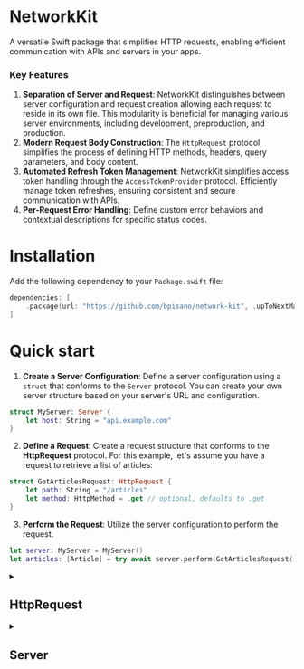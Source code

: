 # NetworkKit

A versatile Swift package that simplifies HTTP requests, enabling efficient communication with APIs and servers in your apps.

### Key Features

1. **Separation of Server and Request**: NetworkKit distinguishes between server configuration and request creation allowing each request to reside in its own file. This modularity is beneficial for managing various server environments, including development, preproduction, and production.
2. **Modern Request Body Construction**: The `HttpRequest` protocol simplifies the process of defining HTTP methods, headers, query parameters, and body content.
3. **Automated Refresh Token Management**: NetworkKit simplifies access token handling through the `AccessTokenProvider` protocol. Efficiently manage token refreshes, ensuring consistent and secure communication with APIs.
4. **Per-Request Error Handling**: Define custom error behaviors and contextual descriptions for specific status codes.

# Installation

Add the following dependency to your `Package.swift` file:

```swift
dependencies: [
    .package(url: "https://github.com/bpisano/network-kit", .upToNextMajor(from: "0.1.0"))
]
```

# Quick start

1. **Create a Server Configuration**: Define a server configuration using a `struct` that conforms to the `Server` protocol. You can create your own server structure based on your server's URL and configuration.

```swift
struct MyServer: Server {
    let host: String = "api.example.com"
}
```

2. **Define a Request**: Create a request structure that conforms to the **HttpRequest** protocol. For this example, let's assume you have a request to retrieve a list of articles:

```swift
struct GetArticlesRequest: HttpRequest {
    let path: String = "/articles"
    let method: HttpMethod = .get // optional, defaults to .get
}
```

3. **Perform the Request**: Utilize the server configuration to perform the request.

```swift
let server: MyServer = MyServer()
let articles: [Article] = try await server.perform(GetArticlesRequest())
```

<details>
<summary><h2>HttpRequest</h2></summary>

To define a custom HTTP request, you need to create a structure that conforms to the `HttpRequest` protocol. This protocol defines the properties and methods required to construct a complete HTTP request. Here's a breakdown of the key components you can customize:

| Parameter         | Description                                                                       |
|-------------------|-----------------------------------------------------------------------------------|
| `path`            | URL path of the request (excluding base server URL)                              |
| `method`          | HTTP method to be used for the request (e.g., GET, POST, PUT, DELETE)            |
| `headers`         | Additional headers required for the request                                      |
| `queryParameters` | Query parameters to include in the URL                                           |
| `body`            | Body of the request (can be customized based on data format)                     |
| `jsonEncoder`     | JSON encoder to use for encoding the request's body data                         |
| `successStatusCodes` | Array of status codes interpreted as successful responses                      |
| `timeout`         | Maximum time interval for waiting for a response                                 |
| `cachePolicy`     | Caching behavior for the request                                                |

## Headers

To include custom headers in your request, use the `headers` property within a structure that conforms to the `HttpRequest` protocol. This property enables you to specify one or more headers, enriching the context and behavior of your request.

Consider the following example of a request to retrieve user data while including custom headers:

```swift
struct GetUserRequest: HttpRequest {
    let path: String = "/user"

    var headers: HttpHeaders? {
        HttpHeader("Language", value: "fr-FR")
        HttpHeader("Client-Version", value: "2.0")
    }
}
```

The `@HttpHeadersBuilder` result builder streamlines the process of combining multiple headers within the headers property.

## Query parameters

To include query parameters in your request, use the `queryParameters` property within a structure that conforms to the `HttpRequest` protocol. This property allows you to specify one or more query parameters, enhancing the specificity and context of your request.

For example, consider the following request to retrieve user data by providing an `id` parameter:

```swift
struct GetUserRequest: HttpRequest {
    let path: String = "/user"

    private let id: String

    init(id: String) {
        self.id = id
    }

    var queryParameters: HttpQueryParameters? {
        HttpQueryParameter("id", value: id)
    }
}
```

You can also combine multiple query parameters by taking advantage of the `@HttpQueryParametersBuilder`.

```swift
struct GetPostsRequest: HttpRequest {
    let path: String = "/posts"

    var queryParameters: HttpQueryParameters? {
        HttpQueryParameter("category", value: "technology")
        HttpQueryParameter("author", value: "john_doe")
        HttpQueryParameter("limit", value: "10")
    }
}
```

## Body

### Sending Data in the Request Body

#### Dictionary

You can use a dictionary to represent the request body as its conforms to the `HttpBody` protocol.

```swift
struct LoginRequest: HttpRequest {
    let path: String = "/login"
    let method: HttpMethod = .post

    private let login: String
    private let password: String

    init(
        login: String,
        password: String
    ) {
        self.login = login
        self.password = password
    }

    var body: some HttpBody {
        [
            "login": login,
            "password": password
        ]
    }
}
```

#### Using the Encode Struct

For more complex data structures, you can use the `Encode` struct to encode objects conforming to the `Encodable` protocol into the request body.

```swift
struct CreateUserRequest: HttpRequest {
    let path: String = "/user"
    let method: HttpMethod = .post

    private let user: User

    init(user: User) {
        self.user = user
    }

    var body: some HttpBody {
        Encode(user)
    }
}
```

#### Using the Raw Struct for Raw Data

To send raw data, such as binary or custom formats, you can use the `Raw` struct. This allows you to pass raw data directly as the request body.

```swift
struct UploadDataRequest: HttpRequest {
    let path: String = "/data"
    let method: HttpMethod = .post

    private let data: Data

    init(data: Data) {
        self.data = data
    }

    var body: some HttpBody {
        Raw(data)
    }
}
```

### Uploading Files with Multipart Form

For uploading files and text data, NetworkKit provides the `MultipartForm` structure, which handles creating the correct headers and formatting the data for multipart form requests. You can conveniently combine multiple fields within the `MultipartForm` since it uses the `@resultBuilder` Swift property.

#### Uploading Data Field

For sending binary data, you can use the `DataField` structure. This allows you to include raw data in the request body.

```swift
struct PostImageRequest: HttpRequest {
    let path: String = "/image"
    let method: HttpMethod = .post

    private let imageData: Data

    init(imageData: Data) {
        self.imageData = imageData
    }

    var body: some HttpBody {
        MultipartForm {
            DataField(
                named: "image",
                data: imageData,
                mimeType: .jpegImage,
                fileName: "image"
            )
        }
    }
}
```

#### Uploading Text Field

For sending plain text data, you can use the `TextField` structure. This allows you to include text data in the request body.

```swift
struct UpdateProfileRequest: HttpRequest {
    let path: String = "/profile"
    let method: HttpMethod = .post

    private let bio: String

    init(bio: String) {
        self.bio = bio
    }

    var body: some HttpBody {
        MultipartForm {
            TextField(named: "bio", value: bio)
        }
    }
}
```

## Error Handling

When a request encounters an HTTP response with a non-successful status code, NetworkKit provides the flexibility to define how the package should handle the error. To customize this behavior, override the `failureBehavior(for:)` method in your request structure that conforms to the `HttpRequest` protocol. This method takes the status code as a parameter and returns an instance of `RequestFailureBehavior` that indicates how the error should be handled.

For instance, consider the following example where you want to provide a custom error type with a detailed description for a specific status code:

```swift
struct GetBookRequest: HttpRequest {
    let path: String = "/books"

    private let bookID: String

    init(bookID: String) {
        self.bookID = bookID
    }

    var queryParameters: HttpQueryParameters? {
        HttpQueryParameter("id", value: bookID)
    }

    func failureBehavior(for statusCode: Int) -> RequestFailureBehavior {
        switch statusCode {
        case 404:
            return .throwError(RequestError.bookNotFound(bookID: bookID))
        default:
            return .default
        }
    }
}

extension GetBookRequest {
    enum RequestError: Error, LocalizedError {
        case bookNotFound(bookID: String)

        var errorDescription: String? {
            switch self {
            case .bookNotFound(let bookID):
                return "Book with ID \(bookID) not found."
            }
        }
    }
}
```

In this example, the `GetBookRequest` structure defines a custom error enum `RequestError` for the 404 status code. The `failureBehavior(for:)` method returns `.throwError(RequestError.bookNotFound(bookID: bookID))` for the specified status code, causing the package to throw the custom error enum with its detailed description, including the book ID.

</details>

<details>
<summary><h2>Server</h2></summary>

NetworkKit allows you to configure server settings separately from request creation, promoting scalability and ease of maintenance. This separation enables you to create multiple server configurations, each handling specific requests or targeting different server environments, such as development, preproduction, and production.

## Defining a Server

To configure a server, create a structure that conforms to the `Server` protocol. This structure defines properties such as the server's scheme, host, port, and an optional `AccessTokenProvider` for managing access tokens and their automatic refreshing.

Here's an example of defining a server configuration:

```swift
struct MyServer: Server {
    let scheme: String = "https"
    let host: String = "api.myserver.com"
    let port: Int? = nil
    let accessTokenProvider: AccessTokenProvider?

    init(accessTokenProvider: AccessTokenProvider? = nil) {
        self.accessTokenProvider = accessTokenProvider
    }
}
```

In this example, the `MyServer` structure specifies the server's scheme, host, and an optional access token provider for managing access tokens.

## Server Configuration Properties

When configuring a server using NetworkKit, you have the following properties that can be customized:

| Property                 | Description                                                                     |
|--------------------------|---------------------------------------------------------------------------------|
| `scheme`                 | The scheme of the server (e.g., "http" or "https")                              |
| `host`                   | The base URL of the server (e.g., "api.example.com")                           |
| `port`                   | The port number for the server (optional)                                      |
| `accessTokenProvider`    | An object responsible for managing access tokens and their automatic refreshing |
| `decoder`                | The decoder used for parsing data responses                                     |

## Performing Requests

NetworkKit provides several methods to perform HTTP requests using the configured server. Each method caters to different scenarios, such as retrieving decoded data, fetching raw data, or simply executing a request.

### Perform and Decode

The `perform` method is used when you want to retrieve and decode data from the server's response. This method takes an `HttpRequest` instance as its parameter and returns a decoded object of the specified type.

```swift
let server = MyServer()
let getUserRequest = GetUserRequest(id: "123")
let user: User = try await server.perform(getUserRequest)
```

### Perform Raw

The `performRaw` method is suitable when you want to fetch the raw data of the response without decoding it. This can be useful when you need to access the raw data for purposes such as file downloads.

```swift
let server = MyServer()
let getImageRequest = GetImageRequest(imageID: "456")
let imageData: Data = try await server.performRaw(getImageRequest)
```

### Perform Request

If you only want to execute a request without requiring any response data or raw data retrieval, you can use the `perform` method without specifying a return type.

```swift
let server = MyServer()
let deletePostRequest = DeletePostRequest(postID: "789")
try await server.perform(deletePostRequest)
```

</details>

